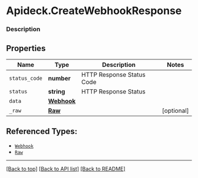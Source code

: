 # Apideck.CreateWebhookResponse

### Description

## Properties
Name | Type | Description | Notes
------------ | ------------- | ------------- | -------------
`status_code` | **number** | HTTP Response Status Code | 
`status` | **string** | HTTP Response Status | 
`data` | [**Webhook**](Webhook.md) |  | 
`_raw` | [**Raw**](Raw.md) |  | [optional] 





## Referenced Types:


* [`Webhook`](Webhook.md)
* [`Raw`](Raw.md)

---

[[Back to top]](#) [[Back to API list]](../../../../README.md#documentation-for-api-endpoints) [[Back to README]](../../../../README.md)


